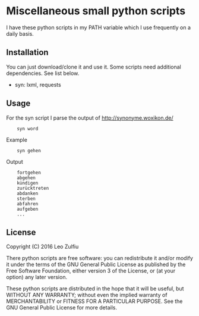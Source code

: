# Miscellaneous small python scripts

I have these python scripts in my PATH variable which I use frequently on a daily basis.

## Installation

You can just download/clone it and use it.
Some scripts need additional dependencies. See list below.

* syn: lxml, requests

## Usage

For the syn script I parse the output of http://synonyme.woxikon.de/

		syn word

Example

		syn gehen

Output

```
	fortgehen
	abgehen
	kündigen
	zurücktreten
	abdanken
	sterben
	abfahren
	aufgeben
	...
```

## License

Copyright (C) 2016 Leo Zulfiu

There python scripts are free software: you can redistribute it and/or modify it under the terms of the GNU General Public License as published by the Free Software Foundation, either version 3 of the License, or (at your option) any later version.

These python scripts are distributed in the hope that it will be useful, but WITHOUT ANY WARRANTY; without even the implied warranty of MERCHANTABILITY or FITNESS FOR A PARTICULAR PURPOSE. See the GNU General Public License for more details.

